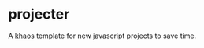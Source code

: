 # projecter
A [khaos](https://github.com/segmentio/khaos) template for new javascript projects to save time.
